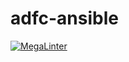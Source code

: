 # adfc-ansible

[![MegaLinter](https://github.com/ADFC-Hamburg/adfc-ansible/workflows/MegaLinter/badge.svg?branch=main)](https://github.com/ADFC-Hamburg/adfc-ansible/actions?query=workflow%3AMegaLinter+branch%3Amain)
